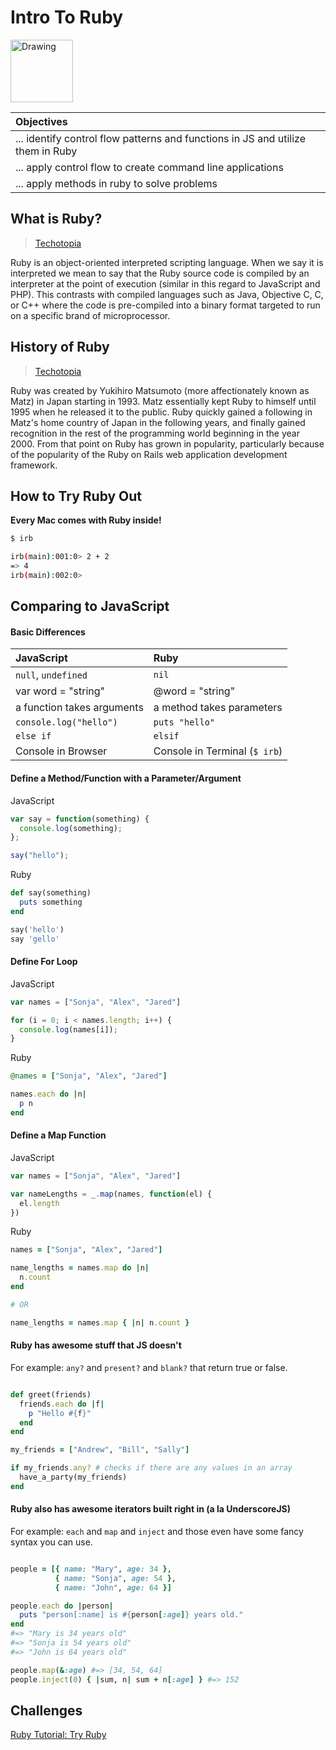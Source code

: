 # Intro To Ruby

<img src="https://www.appsurfer.com/assets/main_landing/rubyLogo2-56b1015daf5f9c22d0225c6abe822307.gif" alt="Drawing" style="width: 100px;"/>

| Objectives |
|:--- |
| ... identify control flow patterns and functions in JS and utilize them in Ruby |
| ... apply control flow to create command line applications |
| ... apply methods in ruby to solve problems |

## What is Ruby?
> [Techotopia](http://www.techotopia.com/index.php/What_is_Ruby%3F)

Ruby is an object-oriented interpreted scripting language. When we say it is interpreted we mean to say that the Ruby source code is compiled by an interpreter at the point of execution (similar in this regard to JavaScript and PHP). This contrasts with compiled languages such as Java, Objective C, C, or C++ where the code is pre-compiled into a binary format targeted to run on a specific brand of microprocessor.

## History of Ruby
> [Techotopia](http://www.techotopia.com/index.php/What_is_Ruby%3F)

Ruby was created by Yukihiro Matsumoto (more affectionately known as Matz) in Japan starting in 1993. Matz essentially kept Ruby to himself until 1995 when he released it to the public. Ruby quickly gained a following in Matz's home country of Japan in the following years, and finally gained recognition in the rest of the programming world beginning in the year 2000. From that point on Ruby has grown in popularity, particularly because of the popularity of the Ruby on Rails web application development framework.

## How to Try Ruby Out

**Every Mac comes with Ruby inside!**

```bash
$ irb

irb(main):001:0> 2 + 2
=> 4
irb(main):002:0>
```


## Comparing to JavaScript

#### Basic Differences

| JavaScript | Ruby |
|:--- |:--- |
| ```null```, ```undefined``` | ```nil``` |
| var word = "string"  | @word = "string"  |
| a function takes arguments | a method takes parameters |
| ```console.log("hello")```  | ```puts "hello"``` |
| ```else if``` | ```elsif``` |
| Console in Browser | Console in Terminal (```$ irb```) |

#### Define a Method/Function with a Parameter/Argument

JavaScript
```js
var say = function(something) {
  console.log(something);
};

say("hello");
```

Ruby
```ruby
def say(something)
  puts something
end

say('hello')
say 'gello'
```

#### Define For Loop

JavaScript
```js
var names = ["Sonja", "Alex", "Jared"]

for (i = 0; i < names.length; i++) {
  console.log(names[i]);
}
```

Ruby
```ruby
@names = ["Sonja", "Alex", "Jared"]

names.each do |n|
  p n
end
```

#### Define a Map Function

JavaScript
```js
var names = ["Sonja", "Alex", "Jared"]

var nameLengths = _.map(names, function(el) {
  el.length
})
```

Ruby
```ruby
names = ["Sonja", "Alex", "Jared"]

name_lengths = names.map do |n|
  n.count
end

# OR

name_lengths = names.map { |n| n.count }

```

#### Ruby has awesome stuff that JS doesn't

For example: ```any?``` and ```present?``` and ```blank?``` that return true or false.

```ruby

def greet(friends)
  friends.each do |f|
    p "Hello #{f}"
  end
end

my_friends = ["Andrew", "Bill", "Sally"]

if my_friends.any? # checks if there are any values in an array
  have_a_party(my_friends)
end

```

#### Ruby also has awesome iterators built right in (a la UnderscoreJS)

For example: ```each``` and ```map``` and ```inject``` and those even have some fancy syntax you can use.

```ruby

people = [{ name: "Mary", age: 34 },
          { name: "Sonja", age: 54 },
          { name: "John", age: 64 }]

people.each do |person|
  puts "person[:name] is #{person[:age]} years old."
end
#=> "Mary is 34 years old"
#=> "Sonja is 54 years old"
#=> "John is 64 years old"

people.map(&:age) #=> [34, 54, 64]
people.inject(0) { |sum, n| sum + n[:age] } #=> 152

```



## Challenges

[Ruby Tutorial: Try Ruby](http://tryruby.org/)
